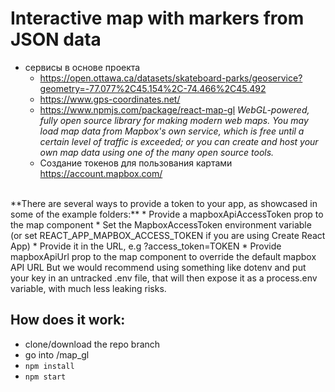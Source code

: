# Interactive map with markers from JSON data
* сервисы в основе проекта
  * https://open.ottawa.ca/datasets/skateboard-parks/geoservice?geometry=-77.077%2C45.154%2C-74.466%2C45.492
  * https://www.gps-coordinates.net/  
  * https://www.npmjs.com/package/react-map-gl
	*WebGL-powered, fully open source library for making modern web maps. You may load map data from Mapbox's own service, which is 
free until a certain level of traffic is exceeded; or you can create and host your own map data using one of the many open source 
tools.*
  * Создание токенов для пользования картами  https://account.mapbox.com/
<br>
**There are several ways to provide a token to your app, as showcased in some of the example folders:**
	* Provide a mapboxApiAccessToken prop to the map component
	* Set the MapboxAccessToken environment variable (or set REACT_APP_MAPBOX_ACCESS_TOKEN if you are using Create React App)
	* Provide it in the URL, e.g ?access_token=TOKEN	
	* Provide mapboxApiUrl prop to the map component to override the default mapbox API URL
But we would recommend using something like dotenv and put your key in an untracked .env file, that will then expose it as a 
process.env variable, with much less leaking risks.
 
## How does it work:
  - clone/download the repo branch </br>
  - go into /map_gl
  - `npm install`</br>
  - `npm start`</br>
